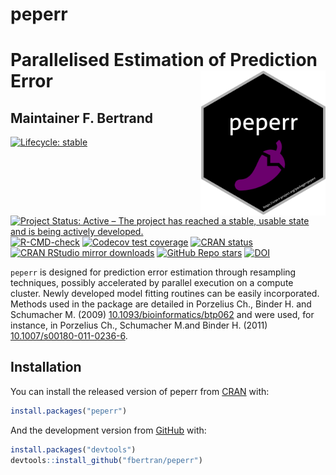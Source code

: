 <!-- README.md is generated from README.Rmd. Please edit that file -->



# peperr

# Parallelised Estimation of Prediction Error <img src="man/figures/logo.png" align="right" width="200"/>

## Maintainer F. Bertrand


<!-- badges: start -->
[![Lifecycle: stable](https://img.shields.io/badge/lifecycle-stable-green.svg)](https://lifecycle.r-lib.org/articles/stages.html)
[![Project Status: Active – The project has reached a stable, usable state and is being actively developed.](https://www.repostatus.org/badges/latest/active.svg)](https://www.repostatus.org/#active)
[![R-CMD-check](https://github.com/fbertran/peperr/workflows/R-CMD-check/badge.svg)](https://github.com/fbertran/peperr/actions)
[![Codecov test coverage](https://codecov.io/gh/fbertran/peperr/branch/master/graph/badge.svg)](https://codecov.io/gh/fbertran/peperr?branch=master)
[![CRAN status](https://www.r-pkg.org/badges/version/peperr)](https://CRAN.R-project.org/package=peperr)
[![CRAN RStudio mirror downloads](https://cranlogs.r-pkg.org/badges/peperr)](https://cran.r-project.org/package=peperr)
[![GitHub Repo stars](https://img.shields.io/github/stars/fbertran/peperr?style=social)](https://github.com/fbertran/peperr)
[![DOI](https://zenodo.org/badge/347140355.svg)](https://zenodo.org/badge/latestdoi/347140355)
<!-- badges: end -->

`peperr` is designed for prediction error estimation through resampling techniques, possibly accelerated by parallel execution on a compute cluster. Newly developed model fitting routines can be easily incorporated. Methods used in the package are detailed in Porzelius Ch., Binder H. and Schumacher M. (2009) [10.1093/bioinformatics/btp062](https://doi.org/10.1093/bioinformatics/btp062) and were used, for instance, in Porzelius Ch., Schumacher M.and  Binder H. (2011) [10.1007/s00180-011-0236-6](https://doi.org/10.1007/s00180-011-0236-6).

## Installation

You can install the released version of peperr from [CRAN](https://CRAN.R-project.org) with:


```r
install.packages("peperr")
```

And the development version from [GitHub](https://github.com/) with:


```r
install.packages("devtools")
devtools::install_github("fbertran/peperr")
```


